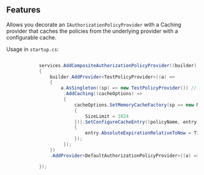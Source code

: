 ## Features

Allows you decorate an `IAuthorizationPolicyProvider` with a Caching provider that caches the policies from
the underlying provider with a configurable cache.

Usage in `startup.cs`:

```csharp

			services.AddCompositeAuthorizationPolicyProvider((builder) =>
            {
                builder.AddProvider<TestPolicyProvider>((a) =>
                {
                    a.AsSingleton((sp) => new TestPolicyProvider()) // custom factory method
                     .AddCaching((cacheOptions) =>
                     {
                         cacheOptions.SetMemoryCacheFactory(sp => new MemoryCache(new MemoryCacheOptions
                         {
                             SizeLimit = 1024
                         })).SetConfigureCacheEntry((policyName, entry) =>
                         {
                             entry.AbsoluteExpirationRelativeToNow = TimeSpan.FromSeconds(10);
                         });
                     });
                })
                .AddProvider<DefaultAuthorizationPolicyProvider>((a) => a.AsSingleton());  // add more providers to composite.             

            });   
```